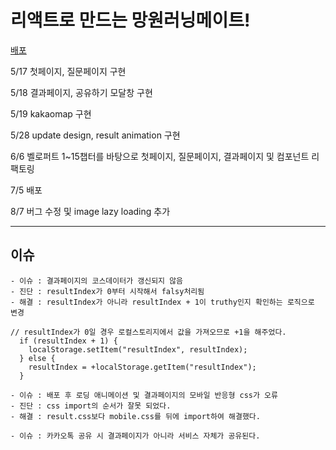 # 리액트로 만드는 망원러닝메이트!

[배포](https://umcondo.github.io/react_mangwon_running_mate/)

5/17
첫페이지, 질문페이지 구현

5/18
결과페이지, 공유하기 모달창 구현

5/19
kakaomap 구현

5/28
update design, result animation 구현

6/6
벨로퍼트 1~15챕터를 바탕으로 첫페이지, 질문페이지, 결과페이지 및 컴포넌트 리팩토링

7/5
배포

8/7
버그 수정 및 image lazy loading 추가

---

## 이슈

```
- 이슈 : 결과페이지의 코스데이터가 갱신되지 않음
- 진단 : resultIndex가 0부터 시작해서 falsy처리됨
- 해결 : resultIndex가 아니라 resultIndex + 1이 truthy인지 확인하는 로직으로 변경

// resultIndex가 0일 경우 로컬스토리지에서 값을 가져오므로 +1을 해주었다.
  if (resultIndex + 1) {
    localStorage.setItem("resultIndex", resultIndex);
  } else {
    resultIndex = +localStorage.getItem("resultIndex");
  }
```

```
- 이슈 : 배포 후 로딩 애니메이션 및 결과페이지의 모바일 반응형 css가 오류
- 진단 : css import의 순서가 잘못 되었다.
- 해결 : result.css보다 mobile.css를 뒤에 import하여 해결했다.
```

```
- 이슈 : 카카오톡 공유 시 결과페이지가 아니라 서비스 자체가 공유된다.
```
